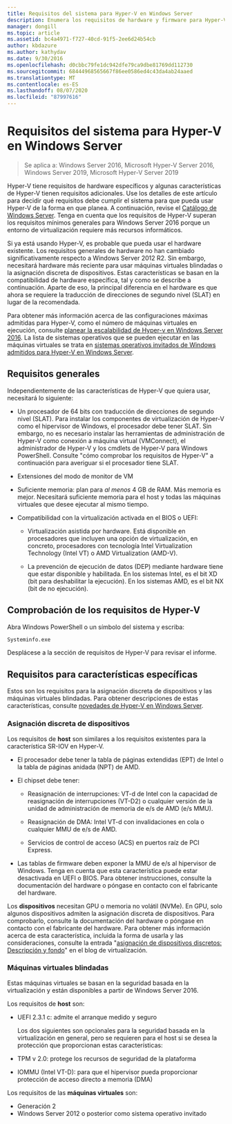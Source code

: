 ```yaml
---
title: Requisitos del sistema para Hyper-V en Windows Server
description: Enumera los requisitos de hardware y firmware para Hyper-V en Windows Server
manager: dongill
ms.topic: article
ms.assetid: bc4a4971-f727-40cd-91f5-2ee6d24b54cb
author: kbdazure
ms.author: kathydav
ms.date: 9/30/2016
ms.openlocfilehash: d0cbbc79fe1dc942dfe79ca9dbe81769dd112730
ms.sourcegitcommit: 68444968565667f86ee0586ed4c43da4ab24aaed
ms.translationtype: MT
ms.contentlocale: es-ES
ms.lasthandoff: 08/07/2020
ms.locfileid: "87997616"
---
```

# <a name="system-requirements-for-hyper-v-on-windows-server"></a>Requisitos del sistema para Hyper-V en Windows Server

>Se aplica a: Windows Server 2016, Microsoft Hyper-V Server 2016, Windows Server 2019, Microsoft Hyper-V Server 2019

Hyper-V tiene requisitos de hardware específicos y algunas características de Hyper-V tienen requisitos adicionales. Use los detalles de este artículo para decidir qué requisitos debe cumplir el sistema para que pueda usar Hyper-V de la forma en que planea. A continuación, revise el [Catálogo de Windows Server](https://www.windowsservercatalog.com/). Tenga en cuenta que los requisitos de Hyper-V superan los requisitos mínimos generales para Windows Server 2016 porque un entorno de virtualización requiere más recursos informáticos.

Si ya está usando Hyper-V, es probable que pueda usar el hardware existente. Los requisitos generales de hardware no han cambiado significativamente respecto a Windows Server 2012 R2.  Sin embargo, necesitará hardware más reciente para usar máquinas virtuales blindadas o la asignación discreta de dispositivos. Estas características se basan en la compatibilidad de hardware específica, tal y como se describe a continuación. Aparte de eso, la principal diferencia en el hardware es que ahora se requiere la traducción de direcciones de segundo nivel (SLAT) en lugar de la recomendada.

Para obtener más información acerca de las configuraciones máximas admitidas para Hyper-V, como el número de máquinas virtuales en ejecución, consulte [planear la escalabilidad de Hyper-v en Windows Server 2016](./plan/plan-hyper-v-scalability-in-windows-server.md). La lista de sistemas operativos que se pueden ejecutar en las máquinas virtuales se trata en [sistemas operativos invitados de Windows admitidos para Hyper-V en Windows Server](Supported-Windows-guest-operating-systems-for-Hyper-V-on-Windows.md).

## <a name="general-requirements"></a>Requisitos generales

Independientemente de las características de Hyper-V que quiera usar, necesitará lo siguiente:

- Un procesador de 64 bits con traducción de direcciones de segundo nivel (SLAT). Para instalar los componentes de virtualización de Hyper-V como el hipervisor de Windows, el procesador debe tener SLAT. Sin embargo, no es necesario instalar las herramientas de administración de Hyper-V como conexión a máquina virtual (VMConnect), el administrador de Hyper-V y los cmdlets de Hyper-V para Windows PowerShell. Consulte "cómo comprobar los requisitos de Hyper-V" a continuación para averiguar si el procesador tiene SLAT.

- Extensiones del modo de monitor de VM

- Suficiente memoria: plan para *al menos* 4 GB de RAM. Más memoria es mejor. Necesitará suficiente memoria para el host y todas las máquinas virtuales que desee ejecutar al mismo tiempo.

- Compatibilidad con la virtualización activada en el BIOS o UEFI:

  - Virtualización asistida por hardware. Está disponible en procesadores que incluyen una opción de virtualización, en concreto, procesadores con tecnología Intel Virtualization Technology (Intel VT) o AMD Virtualization (AMD-V).

  - La prevención de ejecución de datos (DEP) mediante hardware tiene que estar disponible y habilitada. En los sistemas Intel, es el bit XD (bit para deshabilitar la ejecución). En los sistemas AMD, es el bit NX (bit de no ejecución).

## <a name="how-to-check-for-hyper-v-requirements"></a>Comprobación de los requisitos de Hyper-V

Abra Windows PowerShell o un símbolo del sistema y escriba:

```cmd
Systeminfo.exe
```

Desplácese a la sección de requisitos de Hyper-V para revisar el informe.

## <a name="requirements-for-specific-features"></a>Requisitos para características específicas

Estos son los requisitos para la asignación discreta de dispositivos y las máquinas virtuales blindadas. Para obtener descripciones de estas características, consulte [novedades de Hyper-V en Windows Server](What-s-new-in-Hyper-V-on-Windows.md).

### <a name="discrete-device-assignment"></a>Asignación discreta de dispositivos

Los requisitos de **host** son similares a los requisitos existentes para la característica SR-IOV en Hyper-V.

- El procesador debe tener la tabla de páginas extendidas (EPT) de Intel o la tabla de páginas anidada (NPT) de AMD.

- El chipset debe tener:

  - Reasignación de interrupciones: VT-d de Intel con la capacidad de reasignación de interrupciones (VT-D2) o cualquier versión de la unidad de administración de memoria de e/s de AMD (e/s MMU).

  - Reasignación de DMA: Intel VT-d con invalidaciones en cola o cualquier MMU de e/s de AMD.

  - Servicios de control de acceso (ACS) en puertos raíz de PCI Express.

- Las tablas de firmware deben exponer la MMU de e/s al hipervisor de Windows. Tenga en cuenta que esta característica puede estar desactivada en UEFI o BIOS. Para obtener instrucciones, consulte la documentación del hardware o póngase en contacto con el fabricante del hardware.

Los **dispositivos** necesitan GPU o memoria no volátil (NVMe). En GPU, solo algunos dispositivos admiten la asignación discreta de dispositivos. Para comprobarlo, consulte la documentación del hardware o póngase en contacto con el fabricante del hardware. Para obtener más información acerca de esta característica, incluida la forma de usarla y las consideraciones, consulte la entrada "[asignación de dispositivos discretos: Descripción y fondo](https://blogs.technet.com/b/virtualization/archive/2015/11/19/discrete-device-assignment.aspx)" en el blog de virtualización.

### <a name="shielded-virtual-machines"></a>Máquinas virtuales blindadas

Estas máquinas virtuales se basan en la seguridad basada en la virtualización y están disponibles a partir de Windows Server 2016.

Los requisitos de **host** son:

- UEFI 2.3.1 c: admite el arranque medido y seguro

  Los dos siguientes son opcionales para la seguridad basada en la virtualización en general, pero se requieren para el host si se desea la protección que proporcionan estas características:

- TPM v 2.0: protege los recursos de seguridad de la plataforma
- IOMMU (Intel VT-D): para que el hipervisor pueda proporcionar protección de acceso directo a memoria (DMA)

Los requisitos de las **máquinas virtuales** son:

- Generación 2
- Windows Server 2012 o posterior como sistema operativo invitado